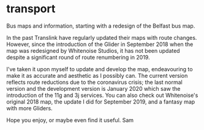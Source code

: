 # transport
Bus maps and information, starting with a redesign of the Belfast bus map.

In the past Translink have regularly updated their maps with route changes. However, since the introduction of the Glider in September 2018 when the map was redesigned by Whitenoise Studios, it has not been updated despite a significant round of route renumbering in 2019.

I've taken it upon myself to update and develop the map, endeavouring to make it as accurate and aesthetic as I possibly can. The current version reflects route reductions due to the coronavirus crisis; the last normal version and the development version is January 2020 which saw the introduction of the 11g and 3j services. You can also check out Whitenoise's original 2018 map, the update I did for September 2019, and a fantasy map with more Gliders.

Hope you enjoy, or maybe even find it useful.
Sam
